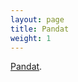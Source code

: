 ```yaml
---
layout: page
title: Pandat
weight: 1
---
```


[Pandat][pandatlink].

[pandatlink]: http://google.com/
